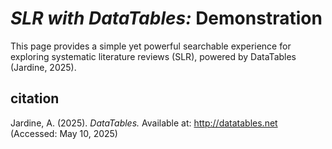 # <i>SLR with DataTables:</i> Demonstration

This page provides a simple yet powerful searchable experience for exploring systematic literature reviews (SLR), powered by DataTables (Jardine, 2025).

## citation

<p>Jardine, A.  (2025).  <i>DataTables.</i>  Available at: <a href="http://datatables.net">http://datatables.net</a> (Accessed: May 10, 2025)</p>
